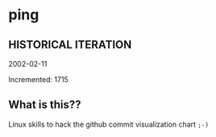 # ping

## HISTORICAL ITERATION
2002-02-11

Incremented: 1715

## What is this?? 
Linux skills to hack the github commit visualization chart `;-)`
